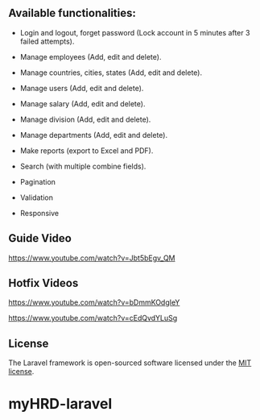 ## Available functionalities:

+ Login and logout, forget password  (Lock account in 5 minutes after 3 failed attempts).

+ Manage employees (Add, edit and delete).

+ Manage countries, cities, states (Add, edit and delete).

+ Manage users (Add, edit and delete).

+ Manage salary (Add, edit and delete).

+ Manage division (Add, edit and delete).

+ Manage departments (Add, edit and delete).

+ Make reports (export to Excel and PDF).

+ Search (with multiple combine fields).

+ Pagination

+ Validation

+ Responsive

## Guide Video
https://www.youtube.com/watch?v=Jbt5bEgv_QM

## Hotfix Videos
https://www.youtube.com/watch?v=bDmmKOdgIeY

https://www.youtube.com/watch?v=cEdQvdYLuSg

## License

The Laravel framework is open-sourced software licensed under the [MIT license](http://opensource.org/licenses/MIT).
# myHRD-laravel
